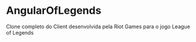 # AngularOfLegends
Clone completo do Client desenvolvida pela Riot Games para o jogo League of Legends
